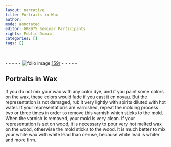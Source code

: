 ```yaml
---
layout: narrative
title: Portraits in Wax
author:
mode: annotated
editor: GR8975 Seminar Participants
rights: Public Domain
categories: []
tags: []
---
```


 <br/>- - - - - <a href="http://gallica.bnf.fr/ark:/12148/btv1b10500001g/f323.item.r="><img src="../assets/photo-icon.png" alt="folio image: " style="display:inline-block; margin-bottom:-3px;"/>159r</a> - - - - - <br/> 
## Portraits in Wax

 
If you do not mix your wax with any color dye, and if you paint some colors on the wax, these colors would fade if you cast it en noyau. But the representation is not damaged, rub it very lightly with spirits diluted with hot water. If your representations are varnished, repeat the molding process two or three times in order to remove this varnish which sticks to the mold. When the varnish is removed, your mold is very clean. If your representation is set on wood, it is necessary to pour very hot melted wax on the wood, otherwise the mold sticks to the wood. It is much better to mix your white wax with white lead than ceruse, because white lead is whiter and more firm.
 